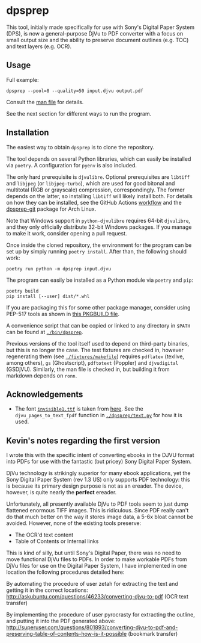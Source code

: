 # dpsprep

This tool, initially made specifically for use with Sony's Digital Paper System (DPS), is now a general-purpose DjVu to PDF converter with a focus on small output size and the ability to preserve document outlines (e.g. TOC) and text layers (e.g. OCR).

## Usage

Full example:

    dpsprep --pool=8 --quality=50 input.djvu output.pdf

Consult the [man file](./dpsprep.1.ronn) for details.

See the next section for different ways to run the program.

## Installation

The easiest way to obtain `dpsprep` is to clone the repository.

The tool depends on several Python libraries, which can easily be installed via `poetry`. A configuration for `pyenv` is also included.

The only hard prerequisite is `djvulibre`. Optional prerequisites are `libtiff` and `libjpeg` (or `libjpeg-turbo`), which are used for good bitonal and multitotal (RGB or grayscale) compression, correspondingly. The former depends on the latter, so installing `libtiff` will likely install both. For details on how they can be installed, see the GitHub Actions [workflow](./.github/workflows/test.yml) and the [dpsprep-git](https://aur.archlinux.org/packages/dpsprep-git) package for Arch Linux.

Note that Windows support in `python-djvulibre` requires 64-bit `djvulibre`, and they only officially distribute 32-bit Windows packages. If you manage to make it work, consider opening a pull request.

Once inside the cloned repository, the environment for the program can be set up by simply running `poetry install`. After than, the following should work:

    poetry run python -m dpsprep input.djvu

The program can easily be installed as a Python module via `poetry` and `pip`:

    poetry build
    pip install [--user] dist/*.whl

If you are packaging this for some other package manager, consider using PEP-517 tools as shown in [this PKGBUILD file](https://aur.archlinux.org/cgit/aur.git/tree/PKGBUILD?h=dpsprep-git).

A convenience script that can be copied or linked to any directory in `$PATH` can be found at [`./bin/dpsprep`](./bin/dpsprep).

Previous versions of the tool itself used to depend on third-party binaries, but this is no longer the case. The test fixtures are checked in, however regenerating them (see [`./fixtures/makefile`](./fixtures/makefile)) requires `pdflatex` (texlive, among others), `gs` (Ghostscript), `pdftotext` (Poppler) and `djvudigital` (GSDjVU). Similarly, the man file is checked in, but building it from markdown depends on `ronn`.

## Acknowledgements

* The font [`invisible1.ttf`](./dpsprep/invisible.ttf) is taken from [here](https://www.angelfire.com/pr/pgpf/if.html). See the `djvu_pages_to_text_fpdf` function in [`./dpsprep/text.py`](./dpsprep/text.py) for how it is used.

## Kevin's notes regarding the first version

I wrote this with the specific intent of converting ebooks in the DJVU format into PDFs for use with the fantastic (but pricey) 
Sony Digital Paper System.

DjVu technology is strikingly superior for many ebook applications, yet the Sony Digital Paper System (rev 1.3 US)
only supports PDF technology: this is because its primary design purpose is not as an ereader.  The device, however, 
is quite nearly the **perfect** ereader.

Unfortunately, all presently available DjVu to PDF tools seem to just dump flattened enormous TIFF images.  This is ridiculous.
Since PDF really can't do that much better on the way it stores image data, a 5-6x bloat cannot be avoided.  However, none of the 
existing tools preserve:

* The OCR'd text content
* Table of Contents or Internal links

This is kind of silly, but until Sony's Digital Paper, there was no need to move functional DjVu files to PDFs.
In order to make workable PDFs from DjVu files for use on the Digital Paper System, I have implemented in one location the following
procedures detailed here:

By automating the procedure of user zetah for extracting the text and getting it in the correct locations:
http://askubuntu.com/questions/46233/converting-djvu-to-pdf (OCR text transfer)

By implementing the procedure of user pyrocrasty for extracting the outline, and putting it into the PDF generated above:
http://superuser.com/questions/801893/converting-djvu-to-pdf-and-preserving-table-of-contents-how-is-it-possible (bookmark transfer)
